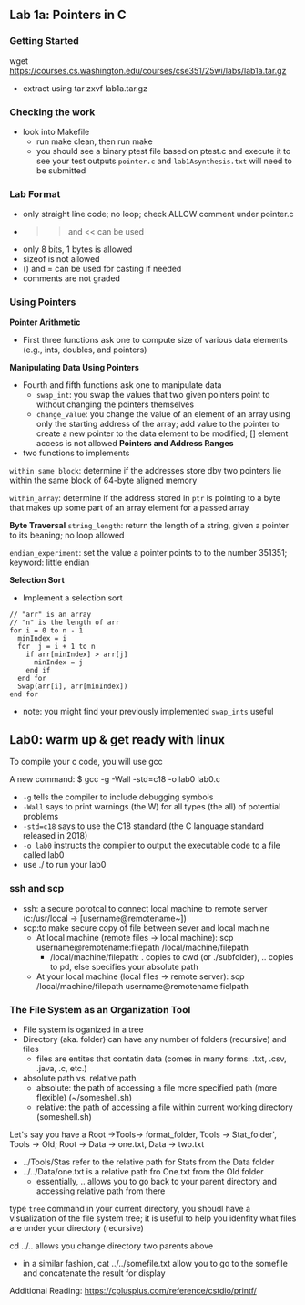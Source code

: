## Lab 1a: Pointers in C

### Getting Started
wget https://courses.cs.washington.edu/courses/cse351/25wi/labs/lab1a.tar.gz
- extract using tar zxvf lab1a.tar.gz


### Checking the work
- look into Makefile
    - run make clean, then run make 
    - you should see a binary ptest file based on ptest.c and execute it to see your test outputs
`pointer.c` and `lab1Asynthesis.txt` will need to be submitted

### Lab Format
- only straight line code; no loop; check ALLOW comment under pointer.c
- >> and << can be used
- only 8 bits, 1 bytes is allowed
- sizeof is not allowed
- () and = can be used for casting if needed
- comments are not graded

### Using Pointers
**Pointer Arithmetic**
- First three functions ask one to compute size of various data elements (e.g., ints, doubles, and pointers)

**Manipulating Data Using Pointers**
- Fourth and fifth functions ask one to manipulate data
    - `swap_int`: you swap the values that two given pointers point to without changing the pointers themselves
    - `change_value`: you change the value of an element of an array using only the starting address of the array; add value to the pointer to create a new pointer to the data element to be modified; [] element access is not allowed
**Pointers and Address Ranges**
- two functions to implements

`within_same_block`: determine if the addresses store dby two pointers lie within the same block of 64-byte aligned memory

`within_array`: determine if the address stored in `ptr` is pointing to a byte that makes up some part of an array element for a passed array

**Byte Traversal**
`string_length`: return the length of a string, given a pointer to its beaning; no loop allowed

`endian_experiment`: set the value a pointer points to to the number 351351; keyword: little endian

**Selection Sort**
- Implement a selection sort
```
// "arr" is an array
// "n" is the length of arr
for i = 0 to n - 1
  minIndex = i
  for  j = i + 1 to n
    if arr[minIndex] > arr[j]
      minIndex = j
    end if
  end for
  Swap(arr[i], arr[minIndex])
end for
```
- note: you might find your previously implemented `swap_ints` useful

## Lab0: warm up & get ready with linux
To compile your c code, you will use gcc

A new command: $ gcc -g -Wall -std=c18 -o lab0 lab0.c
- `-g` tells the compiler to include debugging symbols
- `-Wall` says to print warnings (the W) for all types (the all) of potential problems
- `-std=c18` says to use the C18 standard (the C language standard released in 2018)
- `-o lab0` instructs the compiler to output the executable code to a file called lab0
- use ./ to run your lab0
### ssh and scp
- ssh: a secure porotcal to connect local machine to remote server (c:/usr/local $\to$ \[username@remotename~])
- scp:to make secure copy of file between sever and local machine
    - At  local machine (remote files -> local machine): scp username@remotename:filepath /local/machine/filepath
        - /local/machine/filepath: . copies to cwd (or ./subfolder), .. copies to pd, else specifies your absolute path
    - At your local machine (local files -> remote server): scp /local/machine/filepath username@remotename:fielpath

### The File System as an Organization Tool
- File system is oganized in a tree 
- Directory (aka. folder)  can have any number of folders (recursive) and files
    - files are entites that contatin data (comes in many forms: .txt, .csv, .java, .c, etc.)
- absolute path vs. relative path
    - absolute: the path of accessing a file more specified path (more flexible) (~/someshell.sh)
    - relative: the path of accessing a file within current working directory (someshell.sh)

Let's say you have a Root ->Tools-> format_folder, Tools -> Stat_folder', Tools -> Old; Root -> Data -> one.txt, Data -> two.txt
- ../Tools/Stas refer to the relative path for Stats from the Data folder
- ../../Data/one.txt is a relative path fro One.txt from the Old folder 
    - essentially, .. allows you to go back to your parent directory and accessing relative path from there

type `tree` command in your current directory, you shoudl have a visualization of the file system tree; it is useful to help you idenfity what files are under your directory (recursive)

cd ../.. allows you change directory two parents above
- in a similar fashion, cat ../../somefile.txt allow you to go to the somefile and concatenate the result for display

Additional Reading: https://cplusplus.com/reference/cstdio/printf/

